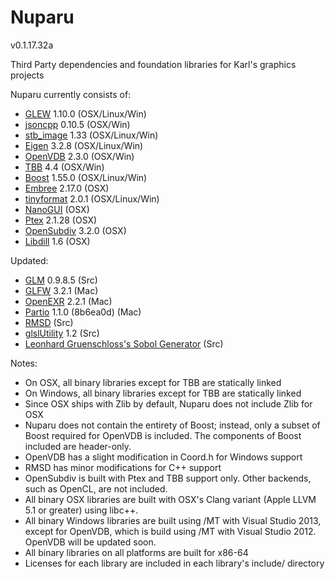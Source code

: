 Nuparu
======

v0.1.17.32a

Third Party dependencies and foundation libraries for Karl's graphics projects

Nuparu currently consists of:

* [GLEW](http://glew.sourceforge.net/index.html) 1.10.0 (OSX/Linux/Win)
* [jsoncpp](http://sourceforge.net/projects/jsoncpp/) 0.10.5 (OSX/Win)
* [stb_image](https://code.google.com/p/stblib/) 1.33 (OSX/Linux/Win)
* [Eigen](eigen.tuxfamily.org/) 3.2.8 (OSX/Linux/Win)
* [OpenVDB](http://www.openvdb.org/) 2.3.0 (OSX/Win)
* [TBB](https://www.threadingbuildingblocks.org/) 4.4 (OSX/Win)
* [Boost](www.boost.org) 1.55.0 (OSX/Linux/Win)
* [Embree](https://embree.github.io) 2.17.0 (OSX)
* [tinyformat](https://github.com/c42f/tinyformat) 2.0.1 (OSX/Linux/Win)
* [NanoGUI](https://github.com/wjakob/nanogui) (OSX)
* [Ptex](http://ptex.us) 2.1.28 (OSX)
* [OpenSubdiv](http://graphics.pixar.com/opensubdiv/docs/intro.html)  3.2.0 (OSX)
* [Libdill](http://libdill.org) 1.6 (OSX)

Updated:

* [GLM](http://glm.g-truc.net) 0.9.8.5 (Src)
* [GLFW](http://www.glfw.org) 3.2.1 (Mac)
* [OpenEXR](http://www.openexr.com) 2.2.1 (Mac)
* [Partio](http://www.disneyanimation.com/technology/partio.html) 1.1.0 (8b6ea0d) (Mac)
* [RMSD](http://boscoh.com/code/) (Src)
* [glslUtility](https://github.com/CIS565-Fall-2012/Project0-Cuda-Checker/blob/master/HW0_MAC/src/glslUtility.cpp) 1.2 (Src)
* [Leonhard Gruenschloss's Sobol Generator](http://gruenschloss.org) (Src)

Notes:

* On OSX, all binary libraries except for TBB are statically linked
* On Windows, all binary libraries except for TBB are statically linked
* Since OSX ships with Zlib by default, Nuparu does not include Zlib for OSX
* Nuparu does not contain the entirety of Boost; instead, only a subset of Boost required for OpenVDB is included. The components of Boost included are header-only.
* OpenVDB has a slight modification in Coord.h for Windows support
* RMSD has minor modifications for C++ support
* OpenSubdiv is built with Ptex and TBB support only. Other backends, such as OpenCL, are not included.
* All binary OSX libraries are built with OSX's Clang variant (Apple LLVM 5.1 or greater) using libc++.
* All binary Windows libraries are built using /MT with Visual Studio 2013, except for OpenVDB, which is build using /MT with Visual Studio 2012. OpenVDB will be updated soon.
* All binary libraries on all platforms are built for x86-64
* Licenses for each library are included in each library's include/ directory
